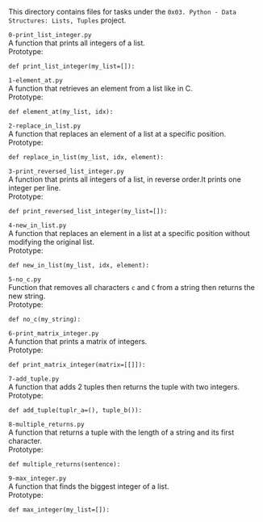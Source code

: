 This directory contains files for tasks under the `0x03. Python - Data Structures: Lists, Tuples` project.<br>


`0-print_list_integer.py`<br>
A function that prints all integers of a list.<br>
Prototype:
```
def print_list_integer(my_list=[]):
```


`1-element_at.py`<br>
A function that retrieves an element from a list like in C.<br>
Prototype:
```
def element_at(my_list, idx):
```


`2-replace_in_list.py`<br>
A function that replaces an element of a list at a specific position.<br>Prototype:
```
def replace_in_list(my_list, idx, element):
```


`3-print_reversed_list_integer.py`<br>
A function that prints all integers of a list, in reverse order.It prints one integer per line.<br>Prototype:
```
def print_reversed_list_integer(my_list=[]):
```


`4-new_in_list.py`<br>
A function that replaces an element in a list at a specific position without modifying the original list.<br>Prototype:
```
def new_in_list(my_list, idx, element):
```


`5-no_c.py`<br>
Function that removes all characters `c` and `C` from a string then returns the new string.<br>
Prototype:
```
def no_c(my_string):
```


`6-print_matrix_integer.py`<br>
A function that prints a matrix of integers.<br>Prototype:
```
def print_matrix_integer(matrix=[[]]):
```


`7-add_tuple.py`<br>
A function that adds 2 tuples then returns the tuple with two integers.<br>Prototype:
```
def add_tuple(tuplr_a=(), tuple_b()):
```


`8-multiple_returns.py`<br>
A function that returns a tuple with the length of a string and its first character.<br>Prototype:
```
def multiple_returns(sentence):
```


`9-max_integer.py`<br>
A function that finds the biggest integer of a list.<br>Prototype:
```
def max_integer(my_list=[]):
```
